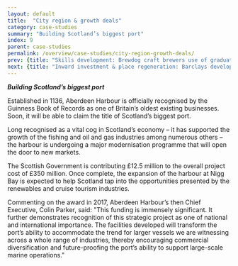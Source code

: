 ```yaml
---
layout: default
title:  "City region & growth deals"
category: case-studies
summary: "Building Scotland’s biggest port"
index: 9
parent: case-studies
permalink: /overview/case-studies/city-region-growth-deals/
prev: {title: "Skills development: Brewdog craft brewers use of graduate apprenticeships", url: "/overview/case-studies/skills-development/" }
next: {title: "Inward investment & place regeneration: Barclays development at Tradeston Glasgow", url: "/overview/case-studies/inward-investment-place-regeneration/" }
---
```

***Building Scotland’s biggest port***

Established in 1136, Aberdeen Harbour is officially recognised by the Guinness Book of Records as one of Britain’s oldest existing businesses. Soon, it will be able to claim the title of Scotland’s biggest port.  

Long recognised as a vital cog in Scotland’s economy – it has supported the growth of the fishing and oil and gas industries among numerous others – the harbour is undergoing a major modernisation programme that will open the door to new markets.  

The Scottish Government is contributing £12.5 million to the overall project cost of £350 million. Once complete, the expansion of the harbour at Nigg Bay is expected to help Scotland tap into the opportunities presented by the renewables and cruise tourism industries.  

Commenting on the award in 2017, Aberdeen Harbour’s then Chief Executive, Colin Parker, said: "This funding is immensely significant. It further demonstrates recognition of this strategic project as one of national and international importance. The facilities developed will transform the port’s ability to accommodate the trend for larger vessels we are witnessing across a whole range of industries, thereby encouraging commercial diversification and future-proofing the port’s ability to support large-scale marine operations."  
